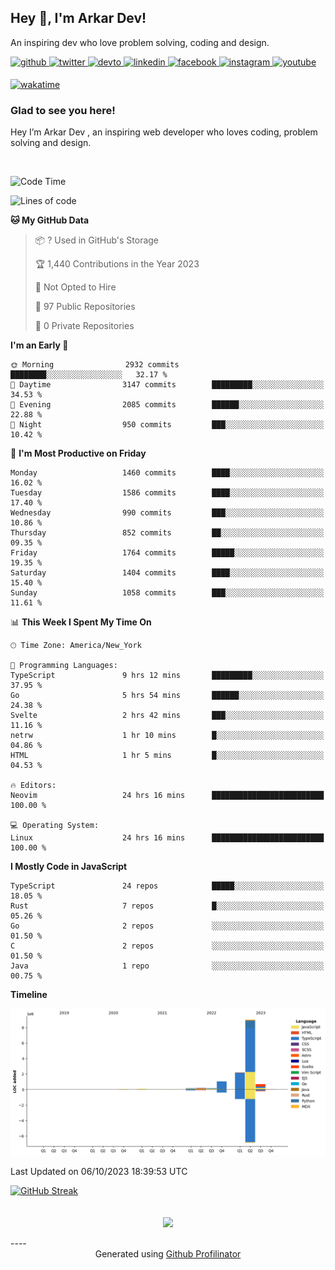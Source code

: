 ## Hey 👋, I'm Arkar Dev!  

An inspiring dev who love problem solving, coding and design.

<a href="https://github.com/Riley1101" target="_blank">
<img src=https://img.shields.io/badge/github-%2324292e.svg?&style=for-the-badge&logo=github&logoColor=white alt=github style="margin-bottom: 5px;" />
</a>
<a href="https://twitter.com/arkardev" target="_blank">
<img src=https://img.shields.io/badge/twitter-%2300acee.svg?&style=for-the-badge&logo=twitter&logoColor=white alt=twitter style="margin-bottom: 5px;" />
</a>
<a href="https://dev.to/riley1101" target="_blank">
<img src=https://img.shields.io/badge/dev.to-%2308090A.svg?&style=for-the-badge&logo=dev.to&logoColor=white alt=devto style="margin-bottom: 5px;" />
</a>
<a href="https://linkedin.com/in/arkar-kaung-myat" target="_blank">
<img src=https://img.shields.io/badge/linkedin-%231E77B5.svg?&style=for-the-badge&logo=linkedin&logoColor=white alt=linkedin style="margin-bottom: 5px;" />
</a>
<a href="https://www.facebook.com/riley.eileen.75" target="_blank">
<img src=https://img.shields.io/badge/facebook-%232E87FB.svg?&style=for-the-badge&logo=facebook&logoColor=white alt=facebook style="margin-bottom: 5px;" />
</a>
<a href="https://instagram.com/rileys1101" target="_blank">
<img src=https://img.shields.io/badge/instagram-%23000000.svg?&style=for-the-badge&logo=instagram&logoColor=white alt=instagram style="margin-bottom: 5px;" />
</a>
<a href="https://www.youtube.com/channel/UC_RfEQCC3gL2AzsFFAABikg" target="_blank">
<img src=https://img.shields.io/badge/youtube-%23EE4831.svg?&style=for-the-badge&logo=youtube&logoColor=white alt=youtube style="margin-bottom: 5px;" />
</a>  
  
[![wakatime](https://wakatime.com/badge/user/cf23b6e3-75f8-4c04-b0e3-273191c8d2ec.svg)](https://wakatime.com/@cf23b6e3-75f8-4c04-b0e3-273191c8d2ec)


### Glad to see you here!  
Hey I’m Arkar Dev , an inspiring web developer who loves coding, problem solving and design.

<br/>

<!--START_SECTION:waka-->
![Code Time](http://img.shields.io/badge/Code%20Time-639%20hrs%209%20mins-blue)

![Lines of code](https://img.shields.io/badge/From%20Hello%20World%20I%27ve%20Written-13.7%20million%20lines%20of%20code-blue)

**🐱 My GitHub Data** 

> 📦 ? Used in GitHub's Storage 
 > 
> 🏆 1,440 Contributions in the Year 2023
 > 
> 🚫 Not Opted to Hire
 > 
> 📜 97 Public Repositories 
 > 
> 🔑 0 Private Repositories 
 > 
**I'm an Early 🐤** 

```text
🌞 Morning                2932 commits        ████████░░░░░░░░░░░░░░░░░   32.17 % 
🌆 Daytime                3147 commits        █████████░░░░░░░░░░░░░░░░   34.53 % 
🌃 Evening                2085 commits        ██████░░░░░░░░░░░░░░░░░░░   22.88 % 
🌙 Night                  950 commits         ███░░░░░░░░░░░░░░░░░░░░░░   10.42 % 
```
📅 **I'm Most Productive on Friday** 

```text
Monday                   1460 commits        ████░░░░░░░░░░░░░░░░░░░░░   16.02 % 
Tuesday                  1586 commits        ████░░░░░░░░░░░░░░░░░░░░░   17.40 % 
Wednesday                990 commits         ███░░░░░░░░░░░░░░░░░░░░░░   10.86 % 
Thursday                 852 commits         ██░░░░░░░░░░░░░░░░░░░░░░░   09.35 % 
Friday                   1764 commits        █████░░░░░░░░░░░░░░░░░░░░   19.35 % 
Saturday                 1404 commits        ████░░░░░░░░░░░░░░░░░░░░░   15.40 % 
Sunday                   1058 commits        ███░░░░░░░░░░░░░░░░░░░░░░   11.61 % 
```


📊 **This Week I Spent My Time On** 

```text
🕑︎ Time Zone: America/New_York

💬 Programming Languages: 
TypeScript               9 hrs 12 mins       █████████░░░░░░░░░░░░░░░░   37.95 % 
Go                       5 hrs 54 mins       ██████░░░░░░░░░░░░░░░░░░░   24.38 % 
Svelte                   2 hrs 42 mins       ███░░░░░░░░░░░░░░░░░░░░░░   11.16 % 
netrw                    1 hr 10 mins        █░░░░░░░░░░░░░░░░░░░░░░░░   04.86 % 
HTML                     1 hr 5 mins         █░░░░░░░░░░░░░░░░░░░░░░░░   04.53 % 

🔥 Editors: 
Neovim                   24 hrs 16 mins      █████████████████████████   100.00 % 

💻 Operating System: 
Linux                    24 hrs 16 mins      █████████████████████████   100.00 % 
```

**I Mostly Code in JavaScript** 

```text
TypeScript               24 repos            █████░░░░░░░░░░░░░░░░░░░░   18.05 % 
Rust                     7 repos             █░░░░░░░░░░░░░░░░░░░░░░░░   05.26 % 
Go                       2 repos             ░░░░░░░░░░░░░░░░░░░░░░░░░   01.50 % 
C                        2 repos             ░░░░░░░░░░░░░░░░░░░░░░░░░   01.50 % 
Java                     1 repo              ░░░░░░░░░░░░░░░░░░░░░░░░░   00.75 % 
```



**Timeline**

![Lines of Code chart](https://raw.githubusercontent.com/Riley1101/Riley1101/main/assets/bar_graph.png)


 Last Updated on 06/10/2023 18:39:53 UTC
<!--END_SECTION:waka-->

[![GitHub Streak](https://streak-stats.demolab.com?user=Riley1101)](https://git.io/streak-stats)
  
<br/>  
<div align="center">
<img src="https://komarev.com/ghpvc/?username=Riley1101&&style=flat-square" align="center" />
</div>  
<br/>  
----
<div align="center">Generated using <a href="https://profilinator.rishav.dev/" target="_blank">Github Profilinator</a></div>

